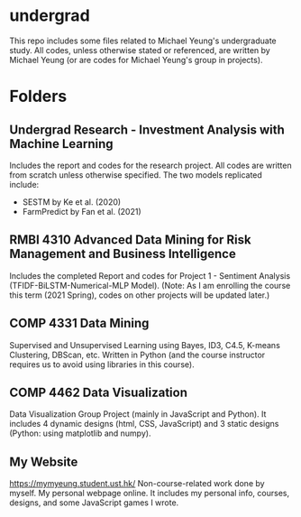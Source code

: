 # undergrad

This repo includes some files related to Michael Yeung's undergraduate study. All codes, unless otherwise stated or referenced, are written by Michael Yeung (or are codes for Michael Yeung's group in projects).

# Folders
## Undergrad Research - Investment Analysis with Machine Learning
Includes the report and codes for the research project. All codes are written from scratch unless otherwise specified. The two models replicated include:
- SESTM by Ke et al. (2020)
- FarmPredict by Fan et al. (2021)

## RMBI 4310 Advanced Data Mining for Risk Management and Business Intelligence
Includes the completed Report and codes for Project 1 - Sentiment Analysis (TFIDF-BiLSTM-Numerical-MLP Model). (Note: As I am enrolling the course this term (2021 Spring), codes on other projects will be updated later.)

## COMP 4331 Data Mining
Supervised and Unsupervised Learning using Bayes, ID3, C4.5, K-means Clustering, DBScan, etc.
Written in Python (and the course instructor requires us to avoid using libraries in this course).

## COMP 4462 Data Visualization
Data Visualization Group Project (mainly in JavaScript and Python). It includes 4 dynamic designs (html, CSS, JavaScript) and 3 static designs (Python: using matplotlib and numpy).

## My Website
https://mymyeung.student.ust.hk/
Non-course-related work done by myself. My personal webpage online. It includes my personal info, courses, designs, and some JavaScript games I wrote.
